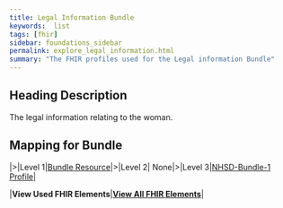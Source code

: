 ```yaml
---
title: Legal Information Bundle
keywords:  list
tags: [fhir]
sidebar: foundations_sidebar
permalink: explore_legal_information.html
summary: "The FHIR profiles used for the Legal information Bundle"
---
```


## Heading Description ##
The legal information relating to the woman.

## Mapping for Bundle ##

|>|Level 1|[Bundle Resource](http://hl7.org/fhir/stu3/bundle.html)|>|Level 2| None|>|Level 3|[NHSD-Bundle-1 Profile](http://xxx)|


|**View Used FHIR Elements**|**[View All FHIR Elements](explore_legal_information_all.html#mapping-for-bundle)**|

